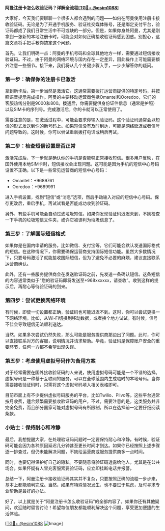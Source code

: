 **阿曼注册卡怎么收验证码？详解全流程[[TG💪+ @esim1088](https://t.me/s/esim1088)]**

大家好，今天我们要聊聊一个很多人都会遇到的问题——如何在阿曼使用注册卡接收验证码。无论是为了开通手机服务、验证社交媒体账号，还是绑定支付平台，验证码都成了我们日常生活中不可或缺的一部分。但是，如果你身处阿曼，尤其是刚拿到一张新的本地注册卡时，可能会对如何正确接收验证码感到困惑。别担心，这篇文章将手把手教你搞定这个问题。

首先，让我们明确一点：阿曼的手机号码和全球其他地方一样，需要通过短信接收验证码。不过，由于阿曼的网络环境与国内存在一定差异，因此操作上可能需要额外注意一些细节。接下来，我们将从几个关键步骤入手，一步步解答你的疑问。

### 第一步：确保你的注册卡已激活

拿到新卡后，第一步当然是激活它。这通常需要拨打运营商提供的特定号码，并按照语音提示完成操作。阿曼的主要移动运营商包括Omantel和Ooredoo，它们的客服热线分别是9000和800。拨通后，你需要提供身份证件信息（通常是护照）以及SIM卡的序列号。完成激活后，你的卡就可以正常使用了。

需要注意的是，在激活过程中，可能会要求你输入验证码。这个验证码通常会以短信的形式发送到你的新号码上。如果短信没有及时到达，可能是网络延迟或者信号问题导致的。这时候，你可以尝试重新拨打电话或稍后再试。

### 第二步：检查短信设置是否正常

激活完成后，下一步就是确认你的手机是否能够正常接收短信。很多用户反映，在国外使用本地SIM卡时，短信接收会出现问题。这可能是因为手机的短信中心号码设置不正确。以下是一些常见运营商的短信中心号码：

- Omantel：+9689761
- Ooredoo：+9689991

进入手机设置，找到“短信”或“消息”选项，然后手动输入对应的短信中心号码。保存更改后，重启手机，再试试看是否能成功收到验证码。

另外，有些手机可能会自动过滤垃圾短信。如果你发现验证码迟迟未到，不妨检查一下手机的垃圾短信文件夹，或许它被误判为垃圾信息了。

### 第三步：了解国际短信格式

如果你是在国内申请的服务，比如微信、支付宝等，它们可能会默认发送国际格式的短信。在这种情况下，你需要确保运营商支持国际短信功能。虽然大多数情况下，只要号码激活了就能接收国际短信，但为了避免不必要的麻烦，建议直接联系运营商确认。

此外，还有一些服务提供商会在发送验证码之前，先发送一条确认短信。这条短信的内容通常类似于“您的验证码即将发送至+968xxxxxx，请查收”。收到这样的提示后，再耐心等待验证码的到来。

### 第四步：尝试更换网络环境

有时候，即使一切设置都正确，验证码也可能迟迟不到。这时，你可以尝试更换一下网络环境。比如，从Wi-Fi切换到移动数据，或者换个地方试试。有时候，信号不佳会导致短信无法顺利送达。

当然，如果多次尝试仍然失败，那么可能是服务提供商那边出了问题。此时，你可以直接联系对方的客服，说明情况并请求帮助。毕竟，验证码是保障账户安全的重要环节，任何一方都不希望出现失误。

### 第五步：考虑使用虚拟号码作为备用方案

对于经常需要在国外接收验证码的人来说，使用虚拟号码可能是一个不错的选择。虚拟号码是一种基于互联网的服务，可以在全球范围内生成临时的本地号码。当你需要接收验证码时，只需将这个虚拟号码填入相关表格即可。

目前市面上有不少提供虚拟号码服务的平台，比如Twilio、Plivo等。这些平台通常按月收费，适合频繁需要接收验证码的用户。不过，需要注意的是，这类服务并非完全免费，而且部分国家可能对虚拟号码有所限制，所以在选择前一定要仔细阅读条款。

### 小贴士：保持耐心和冷静

最后，我想提醒大家，在处理验证码问题时一定要保持耐心和冷静。有时候，验证码可能会因为各种原因延迟几分钟甚至更长时间才到达。如果你已经按照上述步骤逐一排查过，但仍未能解决问题，不妨给运营商或服务提供商多一点时间。

同时，也要记得保护好自己的隐私。不要随意将验证码透露给他人，尤其是在公共场合。如果怀疑有人冒充客服索要验证码，应立即挂断电话并报警。

总结一下，阿曼注册卡接收验证码其实并不复杂，只要按照正确的流程一步步来，基本上都能顺利完成。当然，如果有特殊情况发生，也不要过于焦虑，及时寻求专业帮助是最好的办法。

好了，以上就是关于“阿曼注册卡怎么收验证码”的全部内容了。如果你还有其他疑问，欢迎随时留言讨论！希望每位朋友都能顺利解决这个问题，享受更加便捷的生活体验。

[[TG💪+ @esim1088](https://t.me/s/esim1088) ![Image](https://i.postimg.cc/4NQfJmqS/Snipaste-2025-05-13-00-14-12.png)]